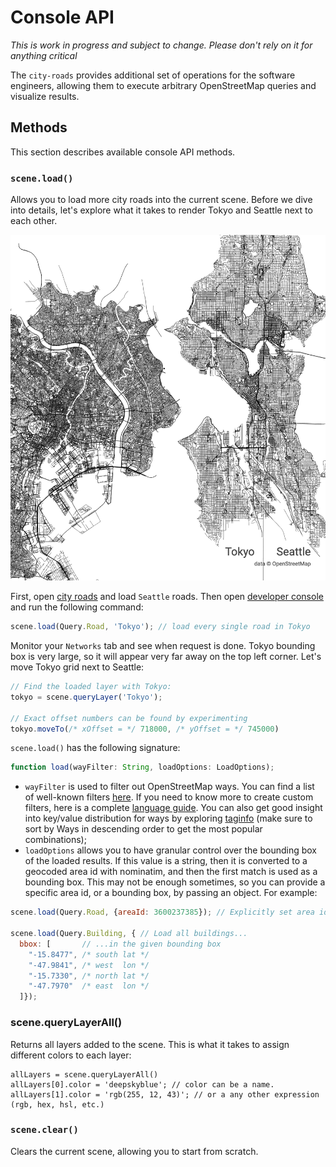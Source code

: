 # Console API

*This is work in progress and subject to change. Please don't rely on it for anything critical* 

The `city-roads` provides additional set of operations for the software engineers, allowing them
to execute arbitrary OpenStreetMap queries and visualize results.

## Methods

This section describes available console API methods.

### `scene.load()`

Allows you to load more city roads into the current scene. Before we dive into details, let's explore what
it takes to render Tokyo and Seattle next to each other. 

![Tokyo and Seattle](./images/tokyo_and_seattle.png)

First, open [city roads](https://anvaka.github.io/city-roads/)
and load `Seattle` roads. Then open [developer console](https://developers.google.com/web/tools/chrome-devtools/open) and run the following command:

``` js
scene.load(Query.Road, 'Tokyo'); // load every single road in Tokyo
```

Monitor your `Networks` tab and see when request is done. Tokyo bounding box is very large,
so it will appear very far away on the top left corner. Let's move Tokyo grid next to Seattle:

``` js
// Find the loaded layer with Tokyo:
tokyo = scene.queryLayer('Tokyo');

// Exact offset numbers can be found by experimenting
tokyo.moveTo(/* xOffset = */ 718000, /* yOffset = */ 745000)
```

`scene.load()` has the following signature:

``` js
function load(wayFilter: String, loadOptions: LoadOptions);
```

* `wayFilter` is used to filter out OpenStreetMap ways. You can find a list of well-known filters [here](https://github.com/anvaka/city-roads/blob/f543a712a0b88b12751aad691baa5eb9d6c0c664/src/lib/Query.js#L6-L24). If you need 
to know more to create custom filters, here is a complete [language guide](https://wiki.openstreetmap.org/wiki/Overpass_API/Overpass_QL). You can also get good insight into key/value distribution for ways by exploring [taginfo](https://taginfo.openstreetmap.org/tags) (make sure to sort by Ways in descending order to get the most popular combinations);
* `loadOptions` allows you to have granular control over the bounding box of the loaded results. If this
value is a string, then it is converted to a geocoded area id with nominatim, and then the first match
is used as a bounding box. This may not be enough sometimes, so you can provide a specific area id, or 
a bounding box, by passing an object. For example:

``` js
scene.load(Query.Road, {areaId: 3600237385}); // Explicitly set area id to Seattle

scene.load(Query.Building, { // Load all buildings...
  bbox: [       // ...in the given bounding box
    "-15.8477", /* south lat */ 
    "-47.9841", /* west  lon */ 
    "-15.7330", /* north lat */ 
    "-47.7970"  /* east  lon */ 
  ]});
```

### scene.queryLayerAll()

Returns all layers added to the scene. This is what it takes to assign different colors to each layer:

```
allLayers = scene.queryLayerAll()
allLayers[0].color = 'deepskyblue'; // color can be a name.
allLayers[1].color = 'rgb(255, 12, 43)'; // or a any other expression (rgb, hex, hsl, etc.)
```

### `scene.clear()`

Clears the current scene, allowing you to start from scratch.